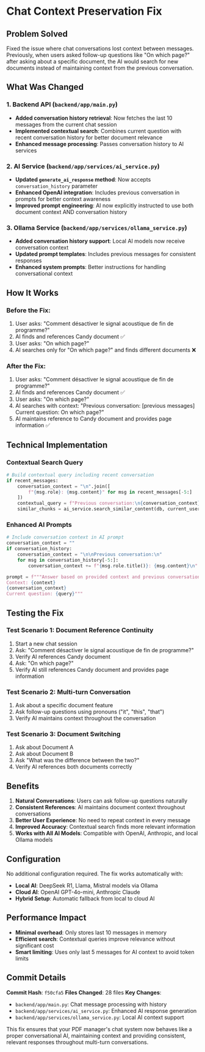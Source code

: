 # Chat Context Preservation Fix

## Problem Solved

Fixed the issue where chat conversations lost context between messages. Previously, when users asked follow-up questions like "On which page?" after asking about a specific document, the AI would search for new documents instead of maintaining context from the previous conversation.

## What Was Changed

### 1. Backend API (`backend/app/main.py`)

- **Added conversation history retrieval**: Now fetches the last 10 messages from the current chat session
- **Implemented contextual search**: Combines current question with recent conversation history for better document relevance
- **Enhanced message processing**: Passes conversation history to AI services

### 2. AI Service (`backend/app/services/ai_service.py`)

- **Updated `generate_ai_response` method**: Now accepts `conversation_history` parameter
- **Enhanced OpenAI integration**: Includes previous conversation in prompts for better context awareness
- **Improved prompt engineering**: AI now explicitly instructed to use both document context AND conversation history

### 3. Ollama Service (`backend/app/services/ollama_service.py`)

- **Added conversation history support**: Local AI models now receive conversation context
- **Updated prompt templates**: Includes previous messages for consistent responses
- **Enhanced system prompts**: Better instructions for handling conversational context

## How It Works

### Before the Fix:

1. User asks: "Comment désactiver le signal acoustique de fin de programme?"
2. AI finds and references Candy document ✅
3. User asks: "On which page?"
4. AI searches only for "On which page?" and finds different documents ❌

### After the Fix:

1. User asks: "Comment désactiver le signal acoustique de fin de programme?"
2. AI finds and references Candy document ✅
3. User asks: "On which page?"
4. AI searches with context: "Previous conversation: [previous messages] Current question: On which page?"
5. AI maintains reference to Candy document and provides page information ✅

## Technical Implementation

### Contextual Search Query

```python
# Build contextual query including recent conversation
if recent_messages:
    conversation_context = "\n".join([
        f"{msg.role}: {msg.content}" for msg in recent_messages[-5:]
    ])
    contextual_query = f"Previous conversation:\n{conversation_context}\n\nCurrent question: {user_message}"
    similar_chunks = ai_service.search_similar_content(db, current_user.id, contextual_query, limit=5)
```

### Enhanced AI Prompts

```python
# Include conversation context in AI prompt
conversation_context = ""
if conversation_history:
    conversation_context = "\n\nPrevious conversation:\n"
    for msg in conversation_history[-5:]:
        conversation_context += f"{msg.role.title()}: {msg.content}\n"

prompt = f"""Answer based on provided context and previous conversation.
Context: {context}
{conversation_context}
Current question: {query}"""
```

## Testing the Fix

### Test Scenario 1: Document Reference Continuity

1. Start a new chat session
2. Ask: "Comment désactiver le signal acoustique de fin de programme?"
3. Verify AI references Candy document
4. Ask: "On which page?"
5. Verify AI still references Candy document and provides page information

### Test Scenario 2: Multi-turn Conversation

1. Ask about a specific document feature
2. Ask follow-up questions using pronouns ("it", "this", "that")
3. Verify AI maintains context throughout the conversation

### Test Scenario 3: Document Switching

1. Ask about Document A
2. Ask about Document B
3. Ask "What was the difference between the two?"
4. Verify AI references both documents correctly

## Benefits

1. **Natural Conversations**: Users can ask follow-up questions naturally
2. **Consistent References**: AI maintains document context throughout conversations
3. **Better User Experience**: No need to repeat context in every message
4. **Improved Accuracy**: Contextual search finds more relevant information
5. **Works with All AI Models**: Compatible with OpenAI, Anthropic, and local Ollama models

## Configuration

No additional configuration required. The fix works automatically with:

- **Local AI**: DeepSeek R1, Llama, Mistral models via Ollama
- **Cloud AI**: OpenAI GPT-4o-mini, Anthropic Claude
- **Hybrid Setup**: Automatic fallback from local to cloud AI

## Performance Impact

- **Minimal overhead**: Only stores last 10 messages in memory
- **Efficient search**: Contextual queries improve relevance without significant cost
- **Smart limiting**: Uses only last 5 messages for AI context to avoid token limits

## Commit Details

**Commit Hash**: `f50cfa5`
**Files Changed**: 28 files
**Key Changes**:

- `backend/app/main.py`: Chat message processing with history
- `backend/app/services/ai_service.py`: Enhanced AI response generation
- `backend/app/services/ollama_service.py`: Local AI context support

This fix ensures that your PDF manager's chat system now behaves like a proper conversational AI, maintaining context and providing consistent, relevant responses throughout multi-turn conversations.

